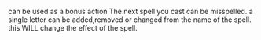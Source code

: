 can be used as a bonus action
The next spell you cast can be misspelled. a single letter can be added,removed or changed from the name of the spell. this WILL change the effect of the spell.